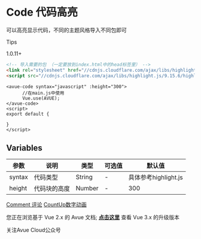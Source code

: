 Code 代码高亮
=========

可以高亮显示代码，不同的主题风格导入不同包即可

Tips

1.0.11+

```html
<!-- 导入需要的包 （一定要放到index.html中的head标签里） -->
<link rel="stylesheet" href="//cdnjs.cloudflare.com/ajax/libs/highlight.js/9.15.6/styles/dark.min.css">
<script src="//cdnjs.cloudflare.com/ajax/libs/highlight.js/9.15.6/highlight.min.js"></script>
```

```vue
<avue-code syntax="javascript" :height="300">
      //在main.js中使用
      Vue.use(AVUE);
</avue-code>
<script>
export default {
  
}
</script>
```

Variables
---------

| 参数   | 说明         | 类型   | 可选值              | 默认值             |
| ------ | ------------ | ------ | ------------------- | ------------------ |
| syntax | 代码类型     | String | -                   | 具体参考highlight.js |
| height | 代码块的高度 | Number | -                   | 300                |

[Comment 评论](https://v2.avuejs.com/default/comment/) [CountUp数字动画](https://v2.avuejs.com/default/count-up/)

您正在浏览基于 Vue 2.x 的 Avue 文档; **[点击这里](https://avuejs.com/)** 查看 Vue 3.x 的升级版本

关注Avue Cloud公众号